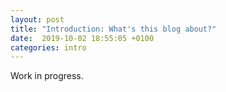 ```yaml
---
layout: post
title: "Introduction: What's this blog about?"
date:  2019-10-02 18:55:05 +0100
categories: intro
---
```

Work in progress.

<!-- What is this blog about? What's its purpose? -->
